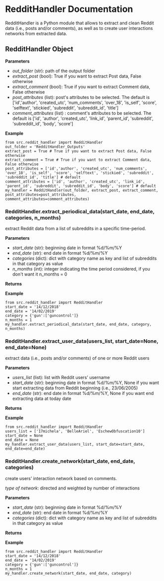 # RedditHandler Documentation
RedditHandler is a Python module that allows to extract and clean Reddit data (i.e., posts and/or comments), as well as to create user interactions networks from extracted data.
## RedditHandler Object
**Parameters**
+ *out_folder* (str): path of the output folder
+ *extract_post* (bool): True if you want to extract Post data, False otherwise
+ *extract_comment* (bool): True if you want to extract Comment data, False otherwise
+ *post_attributes* (list): post's attributes to be selected. The default is ['id','author', 'created_utc', 'num_comments', 'over_18', 'is_self', 'score', 'selftext', 'stickied', 'subreddit', 'subreddit_id', 'title']
+ *comment_attributes* (list) : comment's attributes to be selected. The default is ['id', 'author', 'created_utc', 'link_id', 'parent_id', 'subreddit', 'subreddit_id', 'body', 'score']

**Example**
```
from src.reddit_handler import RedditHandler
out_folder = 'RedditHandler_Outputs'
extract_post = True # True if you want to extract Post data, False otherwise
extract_comment = True # True if you want to extract Comment data, False otherwise 
post_attributes = ['id','author', 'created_utc', 'num_comments', 'over_18', 'is_self', 'score', 'selftext', 'stickied', 'subreddit', 'subreddit_id', 'title'] # default 
comment_attributes = ['id', 'author', 'created_utc', 'link_id', 'parent_id', 'subreddit', 'subreddit_id', 'body', 'score'] # default 
my_handler = RedditHandler(out_folder, extract_post, extract_comment, post_attributes=post_attributes, comment_attributes=comment_attributes)
```
### RedditHandler.extract_periodical_data(start_date, end_date, categories, n_months) 
extract Reddit data from a list of subreddits in a specific time-period. 

**Parameters**
+ *start_date* (str): beginning date in format %d/%m/%Y
+ *end_date* (str): end date in format %d/%m/%Y
+ *categories* (dict): dict with category name as key and list of subreddits in that category as value
+ *n_months* (int): integer indicating the time period considered, if you don't want it n_months = 0 

**Returns**

**Example**
```
from src.reddit_handler import RedditHandler
start_date = '14/12/2018'
end_date = '14/02/2019'
category = {'gun':['guncontrol']}
n_months = 1  
my_handler.extract_periodical_data(start_date, end_date, category, n_months)
```
### RedditHandler.extract_user_data(users_list, start_date=None, end_date=None) 
extract data (i.e., posts and/or comments) of one or more Reddit users 

**Parameters**
+ *users_list* (list): list with Reddit users' username
+ *start_date* (str): beginning date in format %d/%m/%Y, None if you want start extracting data from Reddit beginning (i.e., 23/06/2005)
+ *end_date* (str): end date in format %d/%m/%Y, None if you want end extracting data at today date

**Returns**

**Example**
```
from src.reddit_handler import RedditHandler
users_list = ['17michela', 'BelleAriel', 'EschewObfuscation10'] 
start_date = None 
end_date = None
my_handler.extract_user_data(users_list, start_date=start_date, end_date=end_date)
```
### RedditHandler.create_network(start_date, end_date, categories)
create users' interaction network based on comments.

*type of network*: directed and weighted by number of interactions 

**Parameters** 
+ *start_date* (str): beginning date in format %d/%m/%Y
+ *end_date* (str): end date in format %d/%m/%Y
+ *categories* (dict): dict with category name as key and list of subreddits in that category as value 

**Returns**

**Example**
```
from src.reddit_handler import RedditHandler
start_date = '14/12/2018'
end_date = '14/02/2019'
category = {'gun':['guncontrol']}
n_months = 1  
my_handler.create_network(start_date, end_date, category)
```


